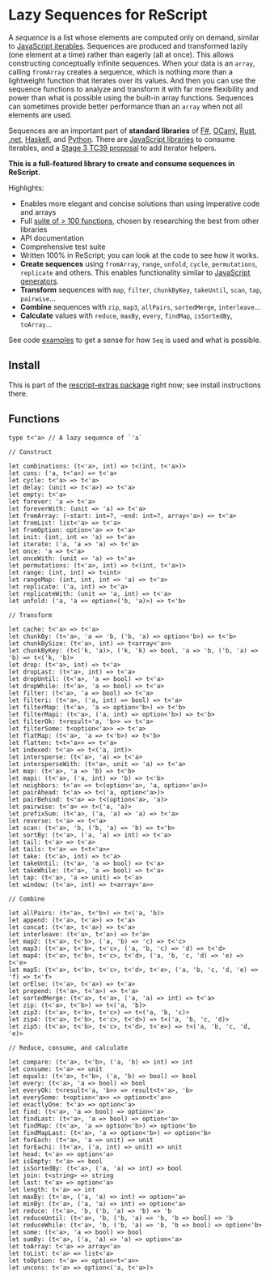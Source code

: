 # Lazy Sequences for ReScript

A _sequence_ is a list whose elements are computed only on demand, similar to [JavaScript iterables](https://developer.mozilla.org/en-US/docs/Web/JavaScript/Reference/Iteration_protocols). Sequences are produced and transformed lazily (one element at a time) rather than eagerly (all at once). This allows constructing conceptually infinite sequences. When your data is an `array`, calling `fromArray` creates a sequence, which is nothing more than a lightweight function that iterates over its values. And then you can use the sequence functions to analyze and transform it with far more flexibility and power than what is possible using the built-in array functions. Sequences can sometimes provide better performance than an `array` when not all elements are used.

Sequences are an important part of **standard libraries** of [F#](https://fsharp.github.io/fsharp-core-docs/reference/fsharp-collections-seqmodule.html), [OCaml](https://v2.ocaml.org/api/Seq.html), [Rust](https://doc.rust-lang.org/std/iter/trait.Iterator.html), [.net](https://learn.microsoft.com/en-us/dotnet/api/system.collections.generic.ienumerable-1?view=net-8.0), [Haskell](https://hackage.haskell.org/package/base-4.18.0.0/docs/Data-List.html), and [Python](https://docs.python.org/3/library/itertools.html). There are [JavaScript libraries](https://www.npmjs.com/package/itertools) to consume iterables, and a [Stage 3 TC39 proposal](https://github.com/tc39/proposal-iterator-helpers) to add iterator helpers.

**This is a full-featured library to create and consume sequences in ReScript.**

Highlights:

- Enables more elegant and concise solutions than using imperative code and arrays
- Full [suite of > 100 functions](#functions), chosen by researching the best from other libraries
- API documentation
- Comprehensive test suite
- Written 100% in ReScript; you can look at the code to see how it works.
- **Create sequences** using `fromArray`, `range`, `unfold`, `cycle`, `permutations`, `replicate` and others. This enables functionality similar to [JavaScript generators](https://developer.mozilla.org/en-US/docs/Web/JavaScript/Reference/Global_Objects/Generator).
- **Transform** sequences with `map`, `filter`, `chunkByKey`, `takeUntil`, `scan`, `tap`, `pairwise`...
- **Combine** sequences with `zip`, `map3`, `allPairs`, `sortedMerge`, `interleave`...
- **Calculate** values with `reduce`, `maxBy`, `every`, `findMap`, `isSortedBy`, `toArray`...

See code [examples](src/Extras__SeqSamples.res) to get a sense for how `Seq` is used and what is possible.

## Install

This is part of the [rescript-extras package](README.md) right now; see install instructions there.

## Functions

```rescript
type t<'a> // A lazy sequence of `'a`

// Construct

let combinations: (t<'a>, int) => t<(int, t<'a>)>
let cons: ('a, t<'a>) => t<'a>
let cycle: t<'a> => t<'a>
let delay: (unit => t<'a>) => t<'a>
let empty: t<'a>
let forever: 'a => t<'a>
let foreverWith: (unit => 'a) => t<'a>
let fromArray: (~start: int=?, ~end: int=?, array<'a>) => t<'a>
let fromList: list<'a> => t<'a>
let fromOption: option<'a> => t<'a>
let init: (int, int => 'a) => t<'a>
let iterate: ('a, 'a => 'a) => t<'a>
let once: 'a => t<'a>
let onceWith: (unit => 'a) => t<'a>
let permutations: (t<'a>, int) => t<(int, t<'a>)>
let range: (int, int) => t<int>
let rangeMap: (int, int, int => 'a) => t<'a>
let replicate: ('a, int) => t<'a>
let replicateWith: (unit => 'a, int) => t<'a>
let unfold: ('a, 'a => option<('b, 'a)>) => t<'b>

// Transform

let cache: t<'a> => t<'a>
let chunkBy: (t<'a>, 'a => 'b, ('b, 'a) => option<'b>) => t<'b>
let chunkBySize: (t<'a>, int) => t<array<'a>>
let chunkByKey: (t<('k, 'a)>, ('k, 'k) => bool, 'a => 'b, ('b, 'a) => 'b) => t<('k, 'b)>
let drop: (t<'a>, int) => t<'a>
let dropLast: (t<'a>, int) => t<'a>
let dropUntil: (t<'a>, 'a => bool) => t<'a>
let dropWhile: (t<'a>, 'a => bool) => t<'a>
let filter: (t<'a>, 'a => bool) => t<'a>
let filteri: (t<'a>, ('a, int) => bool) => t<'a>
let filterMap: (t<'a>, 'a => option<'b>) => t<'b>
let filterMapi: (t<'a>, ('a, int) => option<'b>) => t<'b>
let filterOk: t<result<'a, 'b>> => t<'a>
let filterSome: t<option<'a>> => t<'a>
let flatMap: (t<'a>, 'a => t<'b>) => t<'b>
let flatten: t<t<'a>> => t<'a>
let indexed: t<'a> => t<('a, int)>
let intersperse: (t<'a>, 'a) => t<'a>
let intersperseWith: (t<'a>, unit => 'a) => t<'a>
let map: (t<'a>, 'a => 'b) => t<'b>
let mapi: (t<'a>, ('a, int) => 'b) => t<'b>
let neighbors: t<'a> => t<(option<'a>, 'a, option<'a>)>
let pairAhead: t<'a> => t<('a, option<'a>)>
let pairBehind: t<'a> => t<(option<'a>, 'a)>
let pairwise: t<'a> => t<('a, 'a)>
let prefixSum: (t<'a>, ('a, 'a) => 'a) => t<'a>
let reverse: t<'a> => t<'a>
let scan: (t<'a>, 'b, ('b, 'a) => 'b) => t<'b>
let sortBy: (t<'a>, ('a, 'a) => int) => t<'a>
let tail: t<'a> => t<'a>
let tails: t<'a> => t<t<'a>>
let take: (t<'a>, int) => t<'a>
let takeUntil: (t<'a>, 'a => bool) => t<'a>
let takeWhile: (t<'a>, 'a => bool) => t<'a>
let tap: (t<'a>, 'a => unit) => t<'a>
let window: (t<'a>, int) => t<array<'a>>

// Combine

let allPairs: (t<'a>, t<'b>) => t<('a, 'b)>
let append: (t<'a>, t<'a>) => t<'a>
let concat: (t<'a>, t<'a>) => t<'a>
let interleave: (t<'a>, t<'a>) => t<'a>
let map2: (t<'a>, t<'b>, ('a, 'b) => 'c) => t<'c>
let map3: (t<'a>, t<'b>, t<'c>, ('a, 'b, 'c) => 'd) => t<'d>
let map4: (t<'a>, t<'b>, t<'c>, t<'d>, ('a, 'b, 'c, 'd) => 'e) => t<'e>
let map5: (t<'a>, t<'b>, t<'c>, t<'d>, t<'e>, ('a, 'b, 'c, 'd, 'e) => 'f) => t<'f>
let orElse: (t<'a>, t<'a>) => t<'a>
let prepend: (t<'a>, t<'a>) => t<'a>
let sortedMerge: (t<'a>, t<'a>, ('a, 'a) => int) => t<'a>
let zip: (t<'a>, t<'b>) => t<('a, 'b)>
let zip3: (t<'a>, t<'b>, t<'c>) => t<('a, 'b, 'c)>
let zip4: (t<'a>, t<'b>, t<'c>, t<'d>) => t<('a, 'b, 'c, 'd)>
let zip5: (t<'a>, t<'b>, t<'c>, t<'d>, t<'e>) => t<('a, 'b, 'c, 'd, 'e)>

// Reduce, consume, and calculate

let compare: (t<'a>, t<'b>, ('a, 'b) => int) => int
let consume: t<'a> => unit
let equals: (t<'a>, t<'b>, ('a, 'b) => bool) => bool
let every: (t<'a>, 'a => bool) => bool
let everyOk: t<result<'a, 'b>> => result<t<'a>, 'b>
let everySome: t<option<'a>> => option<t<'a>>
let exactlyOne: t<'a> => option<'a>
let find: (t<'a>, 'a => bool) => option<'a>
let findLast: (t<'a>, 'a => bool) => option<'a>
let findMap: (t<'a>, 'a => option<'b>) => option<'b>
let findMapLast: (t<'a>, 'a => option<'b>) => option<'b>
let forEach: (t<'a>, 'a => unit) => unit
let forEachi: (t<'a>, ('a, int) => unit) => unit
let head: t<'a> => option<'a>
let isEmpty: t<'a> => bool
let isSortedBy: (t<'a>, ('a, 'a) => int) => bool
let join: t<string> => string
let last: t<'a> => option<'a>
let length: t<'a> => int
let maxBy: (t<'a>, ('a, 'a) => int) => option<'a>
let minBy: (t<'a>, ('a, 'a) => int) => option<'a>
let reduce: (t<'a>, 'b, ('b, 'a) => 'b) => 'b
let reduceUntil: (t<'a>, 'b, ('b, 'a) => 'b, 'b => bool) => 'b
let reduceWhile: (t<'a>, 'b, ('b, 'a) => 'b, 'b => bool) => option<'b>
let some: (t<'a>, 'a => bool) => bool
let sumBy: (t<'a>, ('a, 'a) => 'a) => option<'a>
let toArray: t<'a> => array<'a>
let toList: t<'a> => list<'a>
let toOption: t<'a> => option<t<'a>>
let uncons: t<'a> => option<('a, t<'a>)>
```
